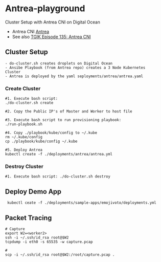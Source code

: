 # Antrea-playground

Cluster Setup with Antrea CNI on Digital Ocean

- Antrea CNI [Antrea](https://github.com/vmware-tanzu/antrea)
- See also [TGIK Episode 135: Antrea CNI](https://github.com/vmware-tanzu/tgik/tree/master/episodes/135)


## Cluster Setup
	- do-cluster.sh creates droplets on Digital Ocean
	- Ansibe Playbook (from Antrea repo) creates a 3 Node Kubernetes Cluster
	- Antrea is deployed by the yaml seployments/antrea/antrea.yaml 

### Create Cluster 
```
#1. Execute bash script: 
./do-cluster.sh create 

#2. Copy the Public IP's of Master and Worker to host file  

#3. Execute bash script to run provisioning playbook: 
./run-playbook.sh

#4. Copy ./playbook/kube/config to ~/.kube
rm ~/.kube/config
cp ./playbook/kube/config ~/.kube

#5. Deploy Antrea 
kubectl create -f ./deployments/antrea/antrea.yml

```

### Destroy Cluster
```
#1. Execute bash script: ./do-cluster.sh destroy
```
##  Deploy Demo App
```
 kubectl ceate -f ./deployments/sample-apps/emojivoto/deployments.yml
```

## Packet Tracing 
```
# Capture
export W2=<worker2>
ssh -i ~/.ssh/id_rsa root@$W2
tcpdump -i eth0 -s 65535 -w capture.pcap

# 
scp -i ~/.ssh/id_rsa root@$W2:/root/capture.pcap .
```
